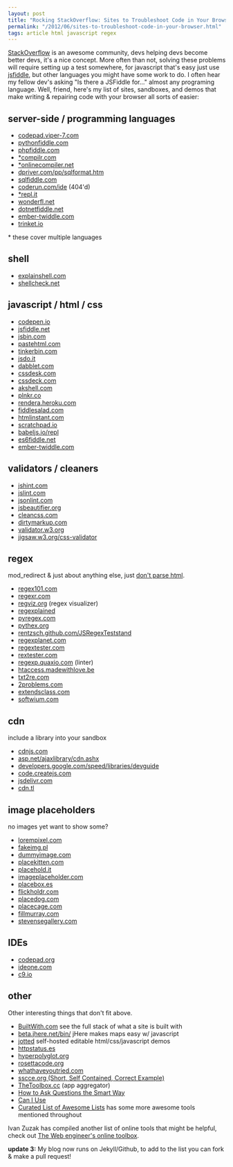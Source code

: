 ```yaml
---
layout: post
title: "Rocking StackOverflow: Sites to Troubleshoot Code in Your Browser"
permalink: "/2012/06/sites-to-troubleshoot-code-in-your-browser.html"
tags: article html javascript regex
---
```


[StackOverflow](http://stackoverflow.com/) is an awesome community, devs helping devs become better devs, it's a nice concept.
More often than not, solving these problems will require setting up a test somewhere, for javascript that's easy
just use [jsfiddle](http://jsfiddle.net/), but other languages you might have
some work to do. I often hear my fellow dev's asking "Is there a JSFiddle for&hellip;"
almost any programing language. Well, friend, here's my list of sites, sandboxes, and demos
that make writing &amp; repairing code with your browser all sorts of easier<!--more-->:


## server-side / programming languages

* [codepad.viper-7.com](http://codepad.viper-7.com/)
* [pythonfiddle.com](http://pythonfiddle.com/)
* [phpfiddle.com](http://phpfiddle.com/)
* [\*compilr.com](http://compilr.com/)
* [\*onlinecompiler.net](http://www.onlinecompiler.net/)
* [dpriver.com/pp/sqlformat.htm](http://www.dpriver.com/pp/sqlformat.htm)
* [sqlfiddle.com](http://sqlfiddle.com/)
* [coderun.com/ide](http://www.coderun.com/ide/) (404'd)
* [\*repl.it](http://repl.it/)
* [wonderfl.net](http://wonderfl.net/)
* [dotnetfiddle.net](http://dotnetfiddle.net/)
* [ember-twiddle.com](https://ember-twiddle.com/)
* [trinket.io](https://trinket.io/)

\* these cover multiple languages

## shell
* [explainshell.com](http://explainshell.com)
* [shellcheck.net](http://shellcheck.net)

## javascript / html / css

* [codepen.io](http://codepen.io/)
* [jsfiddle.net](http://jsfiddle.net/)
* [jsbin.com](http://jsbin.com/)
* [pastehtml.com](http://pastehtml.com/)
* [tinkerbin.com](http://tinkerbin.com/)
* [jsdo.it](http://jsdo.it/)
* [dabblet.com](http://dabblet.com/)
* [cssdesk.com](http://cssdesk.com/)
* [cssdeck.com](http://cssdeck.com/)
* [akshell.com](http://www.akshell.com/)
* [plnkr.co](http://plnkr.co/)
* [rendera.heroku.com](http://rendera.heroku.com/)
* [fiddlesalad.com](http://fiddlesalad.com/)
* [htmlinstant.com](http://www.htmlinstant.com/)
* [scratchpad.io](http://scratchpad.io/)
* [babeljs.io/repl](https://babeljs.io/repl/)
* [es6fiddle.net](http://es6fiddle.net)
* [ember-twiddle.com](https://ember-twiddle.com/)

## validators / cleaners

* [jshint.com](http://jshint.com/)
* [jslint.com](http://jslint.com/)
* [jsonlint.com](http://jsonlint.com/)
* [jsbeautifier.org](http://jsbeautifier.org/)
* [cleancss.com](http://cleancss.com/)
* [dirtymarkup.com](http://www.dirtymarkup.com/)
* [validator.w3.org](http://validator.w3.org/)
* [jigsaw.w3.org/css-validator](http://jigsaw.w3.org/css-validator/)

## regex
mod_redirect &amp; just about anything else, just [don't parse html](http://stackoverflow.com/a/1732454/276250).

* [regex101.com](http://regex101.com)
* [regexr.com](http://regexr.com/)
* [regviz.org](http://regviz.org/) (regex visualizer)
* [regexplained](https://leaverou.github.io/regexplained/)
* [pyregex.com](http://pyregex.com/)
* [pythex.org](http://pythex.org/)
* [rentzsch.github.com/JSRegexTeststand](http://rentzsch.github.com/JSRegexTeststand/)
* [regexplanet.com](http://www.regexplanet.com/)
* [regextester.com](http://www.regextester.com/)
* [rextester.com](http://rextester.com/)
* [regexp.quaxio.com](http://regexp.quaxio.com/) (linter)
* [htaccess.madewithlove.be](http://htaccess.madewithlove.be/)
* [txt2re.com](http://www.txt2re.com/)
* [2problems.com](http://2problems.com/)
* [extendsclass.com](https://extendsclass.com/regex-tester.html)
* [softwium.com](https://softwium.com/regex-explainer/)

## cdn
include a library into your sandbox

* [cdnjs.com](http://cdnjs.com/)
* [asp.net/ajaxlibrary/cdn.ashx](http://www.asp.net/ajaxlibrary/cdn.ashx)
* [developers.google.com/speed/libraries/devguide](http://developers.google.com/speed/libraries/devguide)
* [code.createjs.com](http://code.createjs.com/)
* [jsdelivr.com](http://www.jsdelivr.com/)
* [cdn.tl](http://www.cdn.tl/)

## image placeholders
no images yet want to show some?

* [lorempixel.com](http://lorempixel.com/)
* [fakeimg.pl](http://fakeimg.pl/)
* [dummyimage.com](http://dummyimage.com/)
* [placekitten.com](http://placekitten.com/)
* [placehold.it](http://placehold.it/)
* [imageplaceholder.com](http://imageplaceholder.com/)
* [placebox.es](http://placebox.es/)
* [flickholdr.com](http://flickholdr.com/)
* [placedog.com](http://placedog.com/)
* [placecage.com](http://www.placecage.com/)
* [fillmurray.com](http://www.fillmurray.com/)
* [stevensegallery.com](http://www.stevensegallery.com/)

## IDEs

* [codepad.org](http://codepad.org/)
* [ideone.com](http://ideone.com/)
* [c9.io](http://c9.io/)


## other
Other interesting things that don't fit above.

* [BuiltWith.com](http://builtwith.com) see the full stack of what a site is built with
* [beta.jhere.net/bin/](http://beta.jhere.net/bin/) jHere makes maps easy w/ javascript
* [jotted](https://github.com/ghinda/jotted) self-hosted editable html/css/javascript demos
* [httpstatus.es](http://httpstatus.es/)
* [hyperpolyglot.org](http://hyperpolyglot.org/)
* [rosettacode.org](http://rosettacode.org/)
* [whathaveyoutried.com](http://whathaveyoutried.com)
* [sscce.org (Short, Self Contained, Correct Example)](http://sscce.org/)
* [TheToolbox.cc](http://thetoolbox.cc/) (app aggregator)
* [How to Ask Questions the Smart Way](http://catb.org/~esr/faqs/smart-questions.html)
* [Can I Use](http://caniuse.com)
* [Curated List of Awesome Lists](https://github.com/sindresorhus/awesome) has some more awesome tools mentioned throughout



Ivan Zuzak has compiled another list of online tools that might be helpful, check out [The Web engineer's online toolbox](http://ivanzuzak.info/2012/11/18/the-web-engineers-online-toolbox.html).

**update 3:** My blog now runs on Jekyll/Github, to add to the list you can fork &amp; make a pull request!


